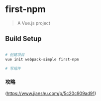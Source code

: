 # first-npm

> A Vue.js project

## Build Setup

``` bash

# 创建项目 
vue init webpack-simple first-npm

# 写组件


```

### 攻略
(https://www.jianshu.com/p/5c20c909ad91)